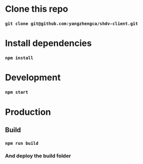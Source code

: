 # Clone this repo

### `git clone git@github.com:yangzhengca/shdv-client.git`

# Install dependencies

### `npm install` 

# Development

### `npm start`

# Production

## Build 

### `npm run build`

### And deploy the build folder